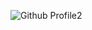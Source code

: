 
![Github Profile2](https://user-images.githubusercontent.com/113558604/208784036-74503dd0-9a29-42c7-8b9d-da8a53d0b267.png)
